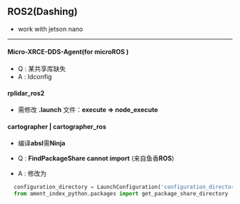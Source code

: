 ## ROS2(Dashing)
* work with jetson nano
***
#### Micro-XRCE-DDS-Agent(for microROS )
* Q : 某共享库缺失
* A : ldconfig
#### rplidar_ros2
* 需修改 **.launch** 文件：**execute => node_execute**
#### cartographer | cartographer_ros
* 编译**absl**需**Ninja**

* Q : **FindPackageShare cannot import** (来自鱼香**ROS**)
* A : 修改为
```python
  configuration_directory = LaunchConfiguration('configuration_directory',default= os.path.join(get_package_share_directory('fishbot_cartographer'), 'config') )
  from ament_index_python.packages import get_package_share_directory
